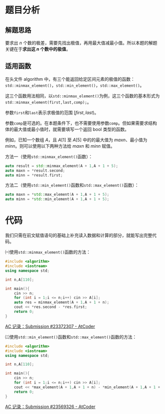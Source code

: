 # 题目分析
## 解题思路
要求出 $n$ 个数的极差，需要先找出极值，再用最大值减最小值。所以本题的解题关键在于**求出这 $n$ 个数中的极值**。

## 适用函数
在头文件 algorithm 中，有三个能返回给定区间元素的极值的函数：`std::minmax_element()`，`std::min_element()`，`std::max_element()`。

这三个函数用法相同，以`std::minmax_element()`为例，这三个函数的基本形式为`std::minmax_element(first,last,comp);`。

参数`first`和`last`表示求极值的范围 $\lbrack first,last \rparen$。

参数`comp`是可选的。在本题条件下，也不需要使用参数`comp`。但如果需要求结构体的最大值或最小值时，就需要填写一个返回 bool 类型的函数。

例如，已知一个数组 $A$，且 $A \lbrack 1 \rbrack$ 至 $A \lbrack 5 \rbrack$ 中的的最大值为 $maxn$、最小值为 $minn$。则可以使用以下两种方法给 $maxn$ 和 $minn$ 赋值。

方法一（使用`std::minmax_element()`函数）：

```cpp
auto result = std::minmax_element(A + 1,A + 1 + 5);
auto maxn = *result.second;
auto minn = *result.first;
```

方法二（使用`std::min_element()`函数和`std::max_element()`函数）：

```cpp
auto maxn = *std::max_element(A + 1,A + 1 + 5);
auto minn = *std::min_element(A + 1,A + 1 + 5);
```

# 代码
我们只需在前文赋值语句的基础上补充读入数据和计算的部分，就能写出完整代码。

㈠使用`std::minmax_element()`函数的方法：
```cpp
#include <algorithm>
#include <iostream>
using namespace std;

int n,A[110];

int main(){
    cin >> n;
    for (int i = 1;i <= n;i++) cin >> A[i];
    auto res = minmax_element(A + 1,A + 1 + n);
    cout << *res.second - *res.first;
    return 0;
}
```

[AC 记录：Submission #23372307 - AtCoder](https://atcoder.jp/contests/abc102/submissions/23372307)

㈡使用`std::min_element()`函数和`std::max_element()`函数的方法：
```cpp
#include <algorithm>
#include <iostream>
using namespace std;

int n,A[110];

int main(){
    cin >> n;
    for (int i = 1;i <= n;i++) cin >> A[i];
    cout << *max_element(A + 1,A + 1 + n) - *min_element(A + 1,A + 1 + n);
    return 0;
}
```

[AC 记录：Submission #23569326 - AtCoder](https://atcoder.jp/contests/abc102/submissions/23569326)